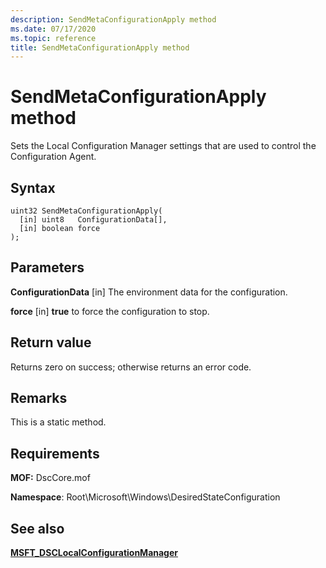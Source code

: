 ```yaml
---
description: SendMetaConfigurationApply method
ms.date: 07/17/2020
ms.topic: reference
title: SendMetaConfigurationApply method
---
```

# SendMetaConfigurationApply method

Sets the Local Configuration Manager settings that are used to control the Configuration Agent.

## Syntax

```mof
uint32 SendMetaConfigurationApply(
  [in] uint8   ConfigurationData[],
  [in] boolean force
);
```

## Parameters

**ConfigurationData** \[in\]
The environment data for the configuration.

**force** \[in\]
**true** to force the configuration to stop.

## Return value

Returns zero on success; otherwise returns an error code.

## Remarks

This is a static method.

## Requirements

**MOF:** DscCore.mof

**Namespace**: Root\Microsoft\Windows\DesiredStateConfiguration

## See also

[**MSFT_DSCLocalConfigurationManager**](msft-dsclocalconfigurationmanager.md)
